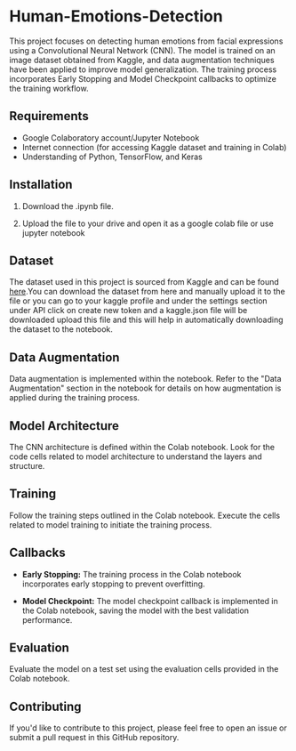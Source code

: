 # Human-Emotions-Detection
This project focuses on detecting human emotions from facial expressions using a Convolutional Neural Network (CNN). The model is trained on an image dataset obtained from Kaggle, and data augmentation techniques have been applied to improve model generalization. The training process incorporates Early Stopping and Model Checkpoint callbacks to optimize the training workflow.

## Requirements

- Google Colaboratory account/Jupyter Notebook
- Internet connection (for accessing Kaggle dataset and training in Colab)
- Understanding of Python, TensorFlow, and Keras

## Installation

1. Download the .ipynb file.

2. Upload the file to your drive and open it as a google colab file or use jupyter notebook

## Dataset

The dataset used in this project is sourced from Kaggle and can be found [here](https://www.kaggle.com/datasets/muhammadhananasghar/human-emotions-datasethes).You can download the dataset from here and manually upload it to the file or you can go to your kaggle profile and under the settings section under API click on create new token and a kaggle.json file will be downloaded upload this file and this will help in automatically downloading the dataset to the notebook.

## Data Augmentation

Data augmentation is implemented within the notebook. Refer to the "Data Augmentation" section in the notebook for details on how augmentation is applied during the training process.

## Model Architecture

The CNN architecture is defined within the Colab notebook. Look for the code cells related to model architecture to understand the layers and structure.

## Training

Follow the training steps outlined in the Colab notebook. Execute the cells related to model training to initiate the training process.

## Callbacks

- **Early Stopping:** The training process in the Colab notebook incorporates early stopping to prevent overfitting.

- **Model Checkpoint:** The model checkpoint callback is implemented in the Colab notebook, saving the model with the best validation performance.

## Evaluation

Evaluate the model on a test set using the evaluation cells provided in the Colab notebook.


## Contributing

If you'd like to contribute to this project, please feel free to open an issue or submit a pull request in this GitHub repository.


